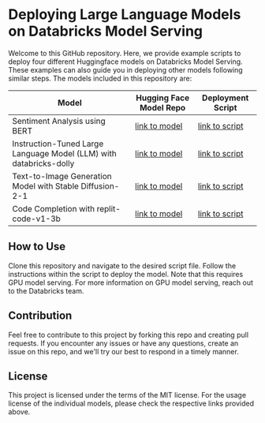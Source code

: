 # Deploying Large Language Models on Databricks Model Serving
Welcome to this GitHub repository. Here, we provide example scripts to deploy four different Huggingface models on Databricks Model Serving. These examples can also guide you in deploying other models following similar steps. The models included in this repository are:

| Model | Hugging Face Model Repo | Deployment Script |
|-------|------------------------|-------------------|
| Sentiment Analysis using BERT | [link to model](https://huggingface.co/models?search=bert) | [link to script](examples/bert-sentiment(pyfunc).py) |
| Instruction-Tuned Large Language Model (LLM) with databricks-dolly | [link to model](https://huggingface.co/databricks/dolly-v2-7b) | [link to script](examples/dolly-v2(pyfunc).py) |
| Text-to-Image Generation Model with Stable Diffusion-2-1 | [link to model](https://huggingface.co/stabilityai/stable-diffusion-2-1) | [link to script](examples/stable-diffusion-2-1(pyfunc).py) |
| Code Completion with replit-code-v1-3b | [link to model](https://huggingface.co/replit/replit-code-v1-3b) | [link to script](examples/replit-code-v1-3b(pyfunc).py) |

## How to Use
Clone this repository and navigate to the desired script file. Follow the instructions within the script to deploy the model. Note that this requires GPU model serving. For more information on GPU model serving, reach out to the Databricks team.

## Contribution
Feel free to contribute to this project by forking this repo and creating pull requests. If you encounter any issues or have any questions, create an issue on this repo, and we'll try our best to respond in a timely manner.

## License
This project is licensed under the terms of the MIT license. For the usage license of the individual models, please check the respective links provided above.

